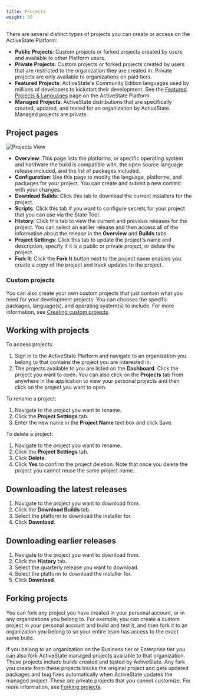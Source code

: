 ```yaml
---
title: Projects
weight: 50
---
```


There are several distinct types of projects you can create or access on the ActiveState Platform:

* **Public Projects**: Custom projects or forked projects created by users and available to other Platform users.
* **Private Projects**: Custom projects or forked projects created by users that are restricted to the organization they are created in. Private projects are only available to organizations on paid tiers.
* **Featured Projects**: ActiveState's Community Edition languages used by millions of developers to kickstart their development. See the [Featured Projects & Languages](https://platform.activestate.com/featured-projects) page on the ActiveState Platform.
* **Managed Projects**: ActiveState distributions that are specifically created, updated, and tested for an organization by ActiveState. Managed projects are private.

## Project pages

![Projects View](../../images/projects_view.png)

* **Overview**: This page lists the platforms, or specific operating system and hardware the build is compatible with, the open source language release included, and the list of packages included. 
* **Configuration**: Use this page to modify the language, platforms, and packages for your project. You can create and submit a new commit with your changes. 
* **Download Builds**: Click this tab to download the current installers for the project.
* **Scripts**: Click this tab if you want to configure secrets for your project that you can use via the State Tool.
* **History**: Click this tab to view the current and previous releases for the project. You can select an earlier release and then access all of the information about the release in the **Overview** and **Builds** tabs.
* **Project Settings**: Click this tab to update the project's name and description, specify if it is a public or private project, or delete the project.
* **Fork It**: Click the **Fork It** button next to the project name enables you create a copy of the project and track updates to the project.

### Custom projects

You can also create your own custom projects that just contain what you need for your development projects. You can chooses the specific packages, language(s), and operating system(s) to include. For more information, see [Creating custom projects](/projects/custom).

## Working with projects

To access projects: 

1. Sign in to the ActiveState Platform and navigate to an organization you belong to that contains the project you are interested in.
2. The projects available to you are listed on the **Dashboard**. Click the project you want to open. You can also click on the **Projects** tab from anywhere in the application to view your personal projects and then click on the project you want to open.

To rename a project:

1. Navigate to the project you want to rename.
2. Click the **Project Settings** tab.
3. Enter the new name in the **Project Name** text box and click Save. 

To delete a project:

1. Navigate to the project you want to rename.
2. Click the **Project Settings** tab.
3. Click **Delete**.
4. Click **Yes** to confirm the project deletion. Note that once you delete the project you cannot reuse the same project name.

## Downloading the latest releases

1. Navigate to the project you want to download from.
2. Click the **Download Builds** tab.
3. Select the platform to download the installer for.
4. Click **Download**.

## Downloading earlier releases

1. Navigate to the project you want to download from.
2. Click the **History** tab.
3. Select the quarterly release you want to download.
4. Select the platform to download the installer for.
5. Click **Download**.

## Forking projects

You can fork any project you have created in your personal account, or in any organizations you belong to. For example, you can create a custom project in your personal account and build and test it, and then fork it to an organization you belong to so your entire team has access to the exact same build.

If you belong to an organization on the Business tier or Enterprise tier you  can also fork ActiveState managed projects available to that organization. These projects include builds created and tested by ActiveState. Any fork you create from these projects tracks the original project and gets updated packages and bug fixes automatically when ActiveState updates the managed project. These are private projects that you cannot customize. For more information, see [Forking projects](/projects/forks).

